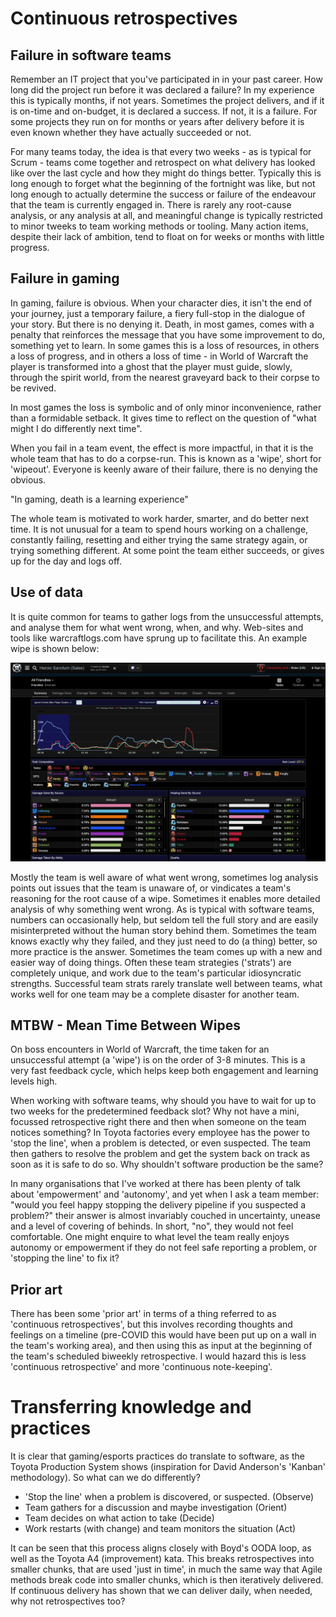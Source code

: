 # Continuous retrospectives

## Failure in software teams

Remember an IT project that you've participated in in your past career. How long did the project run before it was declared a failure? In my experience this is typically months, if not years. Sometimes the project delivers, and if it is on-time and on-budget, it is declared a success. If not, it is a failure. For some projects they run on for months or years after delivery before it is even known whether they have actually succeeded or not. 

For many teams today, the idea is that every two weeks - as is typical for Scrum - teams come together and retrospect on what delivery has looked like over the last cycle and how they might do things better. Typically this is long enough to forget what the beginning of the fortnight was like, but not long enough to actually determine the success or failure of the endeavour that the team is currently engaged in. There is rarely any root-cause analysis, or any analysis at all, and meaningful change is typically restricted to minor tweeks to team working methods or tooling. Many action items, despite their lack of ambition, tend to float on for weeks or months with little progress.

## Failure in gaming

In gaming, failure is obvious. When your character dies, it isn't the end of your journey, just a temporary failure, a fiery full-stop in the dialogue of your story. But there is no denying it. Death, in most games, comes with a penalty that reinforces the message that you have some improvement to do, something yet to learn. In some games this is a loss of resources, in others a loss of progress, and in others a loss of time - in World of Warcraft the player is transformed into a ghost that the player must guide, slowly, through the spirit world, from the nearest graveyard back to their corpse to be revived.

In most games the loss is symbolic and of only minor inconvenience, rather than a formidable setback. It gives time to reflect on the question of "what might I do differently next time".

When you fail in a team event, the effect is more impactful, in that it is the whole team that has to do a corpse-run. This is known as a 'wipe', short for 'wipeout'. Everyone is keenly aware of their failure, there is no denying the obvious.

"In gaming, death is a learning experience"

The whole team is motivated to work harder, smarter, and do better next time. It is not unusual for a team to spend hours working on a challenge, constantly failing, resetting and either trying the same strategy again, or trying something different. At some point the team either succeeds, or gives up for the day and logs off.

## Use of data

It is quite common for teams to gather logs from the unsuccessful attempts, and analyse them for what went wrong, when, and why. Web-sites and tools like warcraftlogs.com have sprung up to facilitate this. An example wipe is shown below:

![Complexity Limit, Raznal-SoD](warcraftlogs-complexity-limit-SoDfail.PNG)

Mostly the team is well aware of what went wrong, sometimes log analysis points out issues that the team is unaware of, or vindicates a team's reasoning for the root cause of a wipe. Sometimes it enables more detailed analysis of why something went wrong. As is typical with software teams, numbers can occasionally help, but seldom tell the full story and are easily misinterpreted without the human story behind them. Sometimes the team knows exactly why they failed, and they just need to do (a thing) better, so more practice is the answer. Sometimes the team comes up with a new and easier way of doing things. Often these team strategies ('strats') are completely unique, and work due to the team's particular idiosyncratic strengths. Successful team strats rarely translate well between teams, what works well for one team may be a complete disaster for another team.

## MTBW - Mean Time Between Wipes

On boss encounters in World of Warcraft, the time taken for an unsuccessful attempt (a 'wipe') is on the order of 3-8 minutes. This is a very fast feedback cycle, which helps keep both engagement and learning levels high. 

When working with software teams, why should you have to wait for up to two weeks for the predetermined feedback slot? Why not have a mini, focussed retrospective right there and then when someone on the team notices something? In Toyota factories every employee has the power to 'stop the line', when a problem is detected, or even suspected. The team then gathers to resolve the problem and get the system back on track as soon as it is safe to do so. Why shouldn't software production be the same?

In many organisations that I've worked at there has been plenty of talk about 'empowerment' and 'autonomy', and yet when I ask a team member: "would you feel happy stopping the delivery pipeline if you suspected a problem?" their answer is almost invariably couched in uncertainty, unease and a level of covering of behinds. In short, "no", they would not feel comfortable. One might enquire to what level the team really enjoys autonomy or empowerment if they do not feel safe reporting a problem, or 'stopping the line' to fix it?

## Prior art

There has been some 'prior art' in terms of a thing referred to as 'continuous retrospectives', but this involves recording thoughts and feelings on a timeline (pre-COVID this would have been put up on a wall in the team's working area), and then using this as input at the beginning of the team's scheduled biweekly retrospective. I would hazard this is less 'continuous retrospective' and more 'continuous note-keeping'.

# Transferring knowledge and practices

It is clear that gaming/esports practices do translate to software, as the Toyota Production System shows (inspiration for David Anderson's 'Kanban' methodology). So what can we do differently?

* 'Stop the line' when a problem is discovered, or suspected. (Observe)
* Team gathers for a discussion and maybe investigation (Orient)
* Team decides on what action to take (Decide)
* Work restarts (with change) and team monitors the situation (Act) 
 
It can be seen that this process aligns closely with Boyd's OODA loop, as well as the Toyota A4 (improvement) kata. This breaks retrospectives into smaller chunks, that are used 'just in time', in much the same way that Agile methods break code into smaller chunks, which is then iteratively delivered. If continuous delivery has shown that we can deliver daily, when needed, why not retrospectives too?
